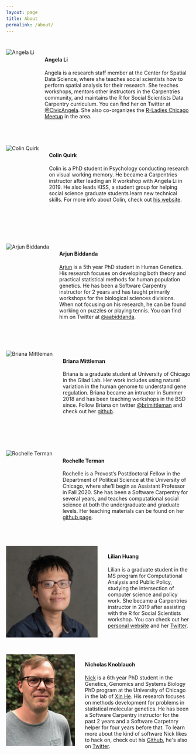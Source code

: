 ```yaml
---
layout: page
title: About
permalink: /about/
---
```


<div style="padding: 2em 0 2em 0" markdown="1">
<img src="/assets/img/angela-li.jpg" alt="Angela Li" style="float: left; padding-right: 2em;" height="250px" >

#### Angela Li

Angela is a research staff member at the Center for Spatial Data Science, where she teaches social scientists how to perform spatial analysis for their research. She teaches workshops, mentors other instructors in the Carpentries community, and maintains the R for Social Scientists Data Carpentry curriculum. You can find her on Twitter at [@CivicAngela](https://twitter.com/CivicAngela). She also co-organizes the [R-Ladies Chicago Meetup](https://rladieschicago.org/) in the area.
</div>


<div style="padding: 2em 0 5em 0" markdown="1">
<img src="/assets/img/colin-quirk.png" alt="Colin Quirk" style="float: left; padding-right: 2em" height="250px">

#### Colin Quirk

Colin is a PhD student in Psychology conducting research on visual working memory. He became a Carpentries instructor after leading an R workshop with Angela Li in 2019. He also leads KISS, a student group for helping social science graduate students learn new technical skills. For more info about Colin, check out [his website](http://colinquirk.com).
</div>

<div style="padding: 2em 0 3em 0" markdown="1">
<img src="/assets/img/arjun-biddanda.jpg" alt="Arjun Biddanda" style="float: left; padding-right: 2em" height="250px">

#### Arjun Biddanda

[Arjun](https://aabiddanda.github.io) is a 5th year PhD student in Human Genetics. His research focuses on developing both theory and practical statistical methods for human population genetics. He has been a Software Carpentry instructor for 2 years and has taught primarily workshops for the biological sciences divisions. When not focusing on his research, he can be found working on puzzles or playing tennis. You can find him on Twitter at [@aabiddanda](https://twitter.com/aabiddanda).
</div>

<div style="padding: 2em 0 4em 0" markdown="1">
<img src="/assets/img/briana-mittleman.png" alt="Briana Mittleman" style="float: left; padding-right: 2em" height="250px">

#### Briana Mittleman

Briana is a graduate student at University of Chicago in the Gilad Lab. Her work includes using natural variation in the human genome to understand gene regulation. Briana became an intructor in Summer 2018 and has been teaching workshops in the BSD since. Follow Briana on twitter [@brimittleman](https://twitter.com/brimittleman) and check out her [github](https://github.com/brimittleman).
</div>

<div style="padding: 2em 0 2em 0" markdown="1">
<img src="/assets/img/rochelle-terman.jpg" alt="Rochelle Terman" style="float: left; padding-right: 2em" height="250px">

#### Rochelle Terman

Rochelle is a Provost’s Postdoctoral Fellow in the Department of Political Science at the University of Chicago, where she’ll begin as Assistant Professor in Fall 2020. She has been a Software Carpentry for several years, and teaches computational social science at both the undergraduate and graduate levels. Her teaching materials can be found on her [github page](https://github.com/rochelleterman).
</div>

<div style="padding: 2em 0 2em 0" markdown="1">
<img src="/assets/img/lilian-huang.jpg" alt="Lilian Huang" style="float: left; padding-right: 2em;" height="250px" >

#### Lilian Huang

Lilian is a graduate student in the MS program for Computational Analysis and Public Policy, studying the intersection of computer science and policy work. She became a Carpentries instructor in 2019 after assisting with the R for Social Scientists workshop. You can check out her [personal website](https://lilianhj.netlify.com) and her [Twitter](https://twitter.com/nailhauling).
</div>

<div style="padding: 2em 0 2em 0" markdown="1">
<img src="/assets/img/nicholas-knoblauch.jpg" alt="Nicholas Knoblauch" style="float: left; padding-right: 2em;" height="250px" >

#### Nicholas Knoblauch

[Nick](https://knobla.com) is a 6th year PhD student in the Genetics, Genomics and Systems Biology PhD program at the University of Chicago in the lab of [Xin He](https://xinhelab.org).  His research focuses on methods development for problems in statistical molecular genetics.  He has been a Software Carpentry instructor for the past 2 years and a Software Carpetnry helper for four years before that.  To learn more about the kind of software Nick likes to hack on, check out his [Github](https://github.com/CreRecombinase), he's also on [Twitter](https://twitter.com/nwknobla).
</div>

